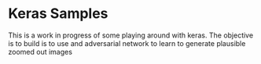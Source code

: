 # Keras Samples

This is a work in progress of some playing around with keras. The objective is to build is to use and adversarial network to learn to generate plausible zoomed out images
